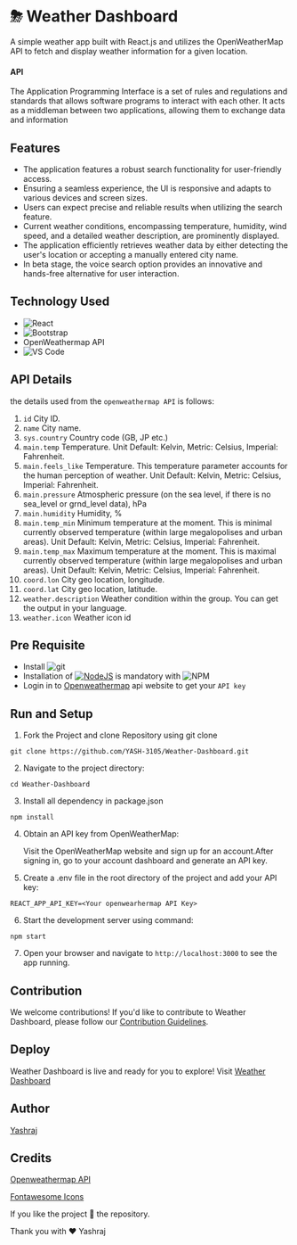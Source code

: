 # ⛈ Weather Dashboard


A simple weather app built with React.js and utilizes the OpenWeatherMap API to fetch and display weather information for a given location.

#### API

The Application Programming Interface is a set of rules and regulations and standards that allows software programs to interact with each other. It acts as a middleman between two applications, allowing them to exchange data and information


## Features

- The application features a robust search functionality for user-friendly access.
- Ensuring a seamless experience, the UI is responsive and adapts to various devices and screen sizes.
- Users can expect precise and reliable results when utilizing the search feature.
- Current weather conditions, encompassing temperature, humidity, wind speed, and a detailed weather description, are prominently displayed.
- The application efficiently retrieves weather data by either detecting the user's location or accepting a manually entered city name.
- In beta stage, the voice search option provides an innovative and hands-free alternative for user interaction.

## Technology Used

* ![React](https://img.shields.io/badge/react-%2320232a.svg?style=for-the-badge&logo=react&logoColor=%2361DAFB)
* ![Bootstrap](https://img.shields.io/badge/bootstrap-%23563D7C.svg?style=for-the-badge&logo=bootstrap&logoColor=white)
* OpenWeathermap API
* ![VS Code](https://img.shields.io/badge/Visual_Studio_Code-0078D4?style=for-the-badge&logo=visual%20studio%20code&logoColor=white)


## API Details

the details used from the `openweathermap API` is follows:

1. `id` City ID.
2. `name` City name.
3. `sys.country` Country code (GB, JP etc.)
4. `main.temp` Temperature. Unit Default: Kelvin, Metric: Celsius, Imperial: Fahrenheit.
5. `main.feels_like` Temperature. This temperature parameter accounts for the human perception of weather. Unit Default: Kelvin, Metric: Celsius, Imperial: Fahrenheit.
6. `main.pressure` Atmospheric pressure (on the sea level, if there is no sea_level or grnd_level data), hPa
7. `main.humidity` Humidity, %
8. `main.temp_min` Minimum temperature at the moment. This is minimal currently observed temperature (within large megalopolises and urban areas). Unit Default: Kelvin, Metric: Celsius, Imperial: Fahrenheit.
9. `main.temp_max` Maximum temperature at the moment. This is maximal currently observed temperature (within large megalopolises and urban areas). Unit Default: Kelvin, Metric: Celsius, Imperial: Fahrenheit.
10. `coord.lon` City geo location, longitude.
11. `coord.lat` City geo location, latitude.
12. `weather.description` Weather condition within the group. You can get the output in your language.
13. `weather.icon` Weather icon id


## Pre Requisite
* Install ![git](https://img.shields.io/badge/GIT-E44C30?style=for-the-badge&logo=git&logoColor=white)
* Installation of [![NodeJS](https://img.shields.io/badge/node.js-6DA55F?style=for-the-badge&logo=node.js&logoColor=white)](https://nodejs.org/en/) is mandatory with ![NPM](https://img.shields.io/badge/NPM-%23000000.svg?style=for-the-badge&logo=npm&logoColor=white)
* Login in to [Openweathermap](https://openweathermap.org/api) api website to get your `API key`


## Run and Setup

1. Fork the Project and clone Repository using git clone

```
git clone https://github.com/YASH-3105/Weather-Dashboard.git
```
2. Navigate to the project directory:

```
cd Weather-Dashboard
```
3.  Install all dependency in package.json

```
npm install
```
4.  Obtain an API key from OpenWeatherMap:

      Visit the OpenWeatherMap website and sign up for an account.After signing in, go to your account dashboard and generate an API key.

5.  Create a .env file in the root directory of the project and add your API key:

```
REACT_APP_API_KEY=<Your openwearhermap API Key>
```

6.  Start the development server using command:

```
npm start
```

7. Open your browser and navigate to `http://localhost:3000` to see the app running.

## Contribution

We welcome contributions! If you'd like to contribute to Weather Dashboard, please follow our [Contribution Guidelines](https://github.com/YASH-3105/Weather-Dashboard/blob/main/CONTRIBUTING.md).


## Deploy

Weather Dashboard is live and ready for you to explore! Visit [Weather Dashboard](https://yash-3105.github.io/Weather-Dashboard/)


## Author

[Yashraj](https://github.com/YASH-3105)



## Credits

[Openweathermap API](https://openweathermap.org/api)

[Fontawesome Icons](https://fontawesome.com/v6/icons)


If you like the project 🌟 the repository.

Thank you with ❤ Yashraj
